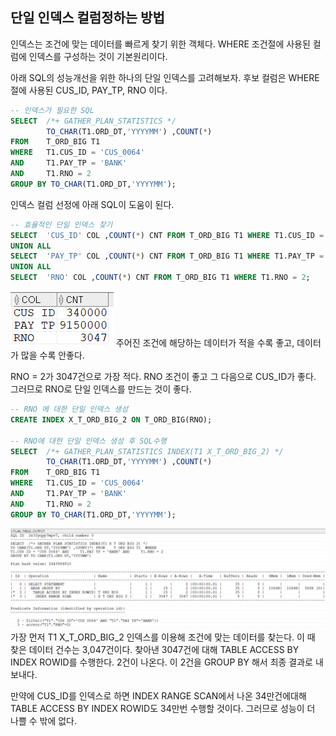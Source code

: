 ## 단일 인덱스 컬럼정하는 방법
인덱스는 조건에 맞는 데이터를 빠르게 찾기 위한 객체다. WHERE 조건절에 사용된 컬럼에 인덱스를 구성하는 것이 기본원리이다. 

아래 SQL의 성능개선을 위한 하나의 단일 인덱스를 고려해보자. 후보 컬럼은 WHERE 절에 사용된 CUS_ID, PAY_TP, RNO 이다.
```sql
-- 인덱스가 필요한 SQL
SELECT  /*+ GATHER_PLAN_STATISTICS */
        TO_CHAR(T1.ORD_DT,'YYYYMM') ,COUNT(*)
FROM    T_ORD_BIG T1
WHERE   T1.CUS_ID = 'CUS_0064'
AND     T1.PAY_TP = 'BANK'
AND     T1.RNO = 2
GROUP BY TO_CHAR(T1.ORD_DT,'YYYYMM');
```
인덱스 컬럼 선정에 아래 SQL이 도움이 된다.
```sql
-- 효율적인 단일 인덱스 찾기
SELECT  'CUS_ID' COL ,COUNT(*) CNT FROM T_ORD_BIG T1 WHERE T1.CUS_ID = 'CUS_0064'
UNION ALL
SELECT  'PAY_TP' COL ,COUNT(*) CNT FROM T_ORD_BIG T1 WHERE T1.PAY_TP = 'BANK'
UNION ALL
SELECT  'RNO' COL ,COUNT(*) CNT FROM T_ORD_BIG T1 WHERE T1.RNO = 2;
```
<img src="../picture/그림23.png"/>
주어진 조건에 해당하는 데이터가 적을 수록 좋고, 데이터가 많을 수록 안좋다. 

RNO = 2가 3047건으로 가장 적다. RNO 조건이 좋고 그 다음으로 CUS_ID가 좋다. 그러므로 RNO로 단일 인덱스를 만드는 것이 좋다. 
```sql
-- RNO 에 대한 단일 인덱스 생성
CREATE INDEX X_T_ORD_BIG_2 ON T_ORD_BIG(RNO);

-- RNO에 대한 단일 인덱스 생성 후 SQL수행
SELECT  /*+ GATHER_PLAN_STATISTICS INDEX(T1 X_T_ORD_BIG_2) */
        TO_CHAR(T1.ORD_DT,'YYYYMM') ,COUNT(*)
FROM    T_ORD_BIG T1 
WHERE   T1.CUS_ID = 'CUS_0064'
AND     T1.PAY_TP = 'BANK'
AND     T1.RNO = 2
GROUP BY TO_CHAR(T1.ORD_DT,'YYYYMM');
```
<img src="../picture/그림24.png"/>
가장 먼저 T1 X_T_ORD_BIG_2 인덱스를 이용해 조건에 맞는 데이터를 찾는다. 이 때 찾은 데이터 건수는 3,047건이다. 찾아낸 3047건에 대해 TABLE ACCESS BY INDEX ROWID를 수행한다. 2건이 나온다. 이 2건을 GROUP BY 해서 최종 결과로 내보내다. 

만약에 CUS_ID를 인덱스로 하면 INDEX RANGE SCAN에서 나온 34만건에대해 TABLE ACCESS BY INDEX ROWID도 34만번 수행할 것이다. 그러므로 성능이 더 나쁠 수 밖에 없다. 